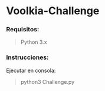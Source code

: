 # Voolkia-Challenge

### Requisitos:
> Python 3.x

### Instrucciones:
Ejecutar en consola:
> python3 Challenge.py
